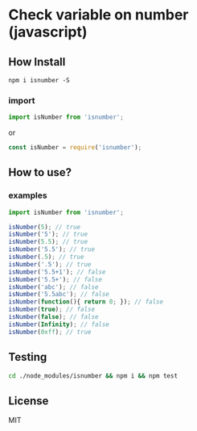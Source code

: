 Check variable on number (javascript)
=====

## How Install

``` 
npm i isnumber -S
```

### import
```javascript
import isNumber from 'isnumber';
```
or
```javascript
const isNumber = require('isnumber');
```

## How to use?

### examples

```javascript
import isNumber from 'isnumber';

isNumber(5); // true
isNumber('5'); // true
isNumber(5.5); // true
isNumber('5.5'); // true
isNumber(.5); // true
isNumber('.5'); // true
isNumber('5.5+1'); // false
isNumber('5.5+'); // false
isNumber('abc'); // false
isNumber('5.5abc'); // false
isNumber(function(){ return 0; }); // false
isNumber(true); // false
isNumber(false); // false
isNumber(Infinity); // false
isNumber(0xff); // true

```

## Testing

```bash 
cd ./node_modules/isnumber && npm i && npm test 
```

## License

  MIT